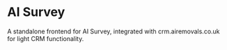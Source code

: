 # AI Survey

A standalone frontend for AI Survey, integrated with crm.airemovals.co.uk for light CRM functionality.